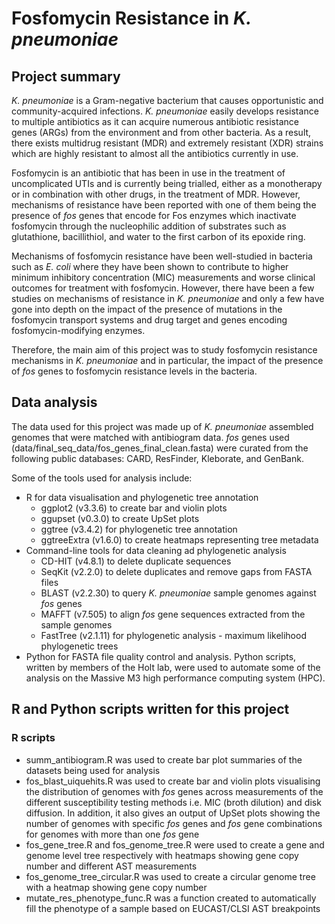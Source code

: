 # Fosfomycin Resistance in *K. pneumoniae* 
## Project summary
*K. pneumoniae* is a Gram-negative bacterium that causes opportunistic and community-acquired infections. *K. pneumoniae* easily develops resistance to multiple antibiotics as it can acquire numerous antibiotic resistance genes (ARGs) from the environment and from other bacteria. As a result, there exists multidrug resistant (MDR) and extremely resistant (XDR) strains which are highly resistant to almost all the antibiotics currently in use.

Fosfomycin is an antibiotic that has been in use in the treatment of uncomplicated UTIs and is currently being trialled, either as a monotherapy or in combination with other drugs, in the treatment of MDR. However, mechanisms of resistance have been reported with one of them being the presence of *fos* genes that encode for Fos enzymes which inactivate fosfomycin through the nucleophilic addition of substrates such as glutathione, bacillithiol, and water to the first carbon of its epoxide ring.  

Mechanisms of fosfomycin resistance have been well-studied in bacteria such as *E. coli* where they have been shown to contribute to higher minimum inhibitory concentration (MIC) measurements and worse clinical outcomes for treatment with fosfomycin. However, there have been a few studies on mechanisms of resistance in *K. pneumoniae* and only a few have gone into depth on the impact of the presence of mutations in the fosfomycin transport systems and drug target and genes encoding fosfomycin-modifying enzymes.

Therefore, the main aim of this project was to study fosfomycin resistance mechanisms in *K. pneumoniae* and in particular, the impact of the presence of *fos* genes to fosfomycin resistance levels in the bacteria.  

## Data analysis
The data used for this project was made up of *K. pneumoniae* assembled genomes that were matched with antibiogram data. *fos* genes used (data/final_seq_data/fos_genes_final_clean.fasta) were curated from the following public databases: CARD, ResFinder, Kleborate, and GenBank. 

Some of the tools used for analysis include:
* R for data visualisation and phylogenetic tree annotation
  + ggplot2 (v3.3.6) to create bar and violin plots
  + ggupset (v0.3.0) to create UpSet plots
  + ggtree (v3.4.2) for phylogenetic tree annotation
  + ggtreeExtra (v1.6.0) to create heatmaps representing tree metadata
* Command-line tools for data cleaning ad phylogenetic analysis
  + CD-HIT (v4.8.1) to delete duplicate sequences
  + SeqKit (v2.2.0) to delete duplicates and remove gaps from FASTA files
  + BLAST (v2.2.30) to query *K. pneumoniae* sample genomes against *fos* genes
  + MAFFT (v7.505) to align *fos* gene sequences extracted from the sample genomes
  + FastTree (v2.1.11) for phylogenetic analysis - maximum likelihood phylogenetic trees
* Python for FASTA file quality control and analysis. Python scripts, written by members of the Holt lab, were used to automate some of the analysis on the Massive M3  high performance computing system (HPC).

## R and Python scripts written for this project
### R scripts
* summ_antibiogram.R was used to create bar plot summaries of the datasets being used for analysis
* fos_blast_uiquehits.R was used to create bar and violin plots visualising the distribution of genomes with *fos* genes across measurements of the different susceptibility testing methods i.e. MIC (broth dilution) and disk diffusion. In addition, it also gives an output of UpSet plots showing the number of genomes with specific *fos* genes and *fos* gene combinations for genomes with more than one *fos* gene
* fos_gene_tree.R and fos_genome_tree.R were used to create a gene and genome level tree respectively with heatmaps showing gene copy number and different AST measurements 
* fos_genome_tree_circular.R was used to create a circular genome tree with a heatmap showing gene copy number
* mutate_res_phenotype_func.R was a function created to automatically fill the phenotype of a sample based on EUCAST/CLSI AST breakpoints 
